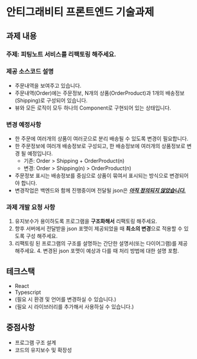 # 안티그래비티 프론트엔드 기술과제


## 과제 내용

### 주제: 피팅노트 서비스를 리팩토링 해주세요.

### 제공 소스코드 설명
  - 주문내역을 보여주고 있습니다.
  - 주문내역(Order)에는 주문정보, N개의 상품(OrderProduct)과 1개의 배송정보(Shipping)로 구성되어 있습니다.
  - 뷰와 모든 로직이 모두 하나의 Component로 구현되어 있는 상태입니다.

### 변경 예정사항
  - 한 주문에 여러개의 상품이 여러곳으로 분리 배송될 수 있도록 변경이 필요합니다.
  - 한 주문정보에 여러개 배송정보로 구성되고, 한 배송정보에 여러개의 상품정보로 변경 될 예정입니다.
    - 기존: Order > Shipping + OrderProduct(n)
    - 변경: Order > Shipping(n) > OrderProduct(n)
  - 주문정보 표시는 배송정보를 중심으로 상품이 묶여서 표시되는 방식으로 변경되어야 합니다.
  - 변경작업은 백엔드와 함께 진행중이며 전달될 json은 <u>**_아직 정의되지 않았습니다._**</u>

### 과제 개발 요청 사항
1. 유지보수가 용이하도록 프로그램을 **구조화해서** 리팩토링 해주세요.
2. 향후 서버에서 전달받을 json 포맷이 제공되었을 때 **최소의 변경**으로 적용할 수 있도록 구성 해주세요.
3. 리팩토링 된 프로그램의 구조를 설명하는 간단한 설명서(또는 다이어그램)를 제공 해주세요.
   4. 변경된 json 포맷이 예상과 다를 때 처리 방법에 대한 설명 포함.

## 테크스택
- React
- Typescript
- (필요 시 환경 및 언어를 변경하실 수 있습니다.)
- (필요 시 라이브러리를 추가해서 사용하실 수 있습니다.)

## 중점사항
- 프로그램 구조 설계
- 코드의 유지보수 및 확장성 
